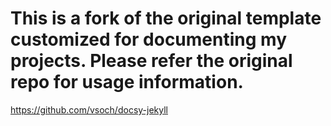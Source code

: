 # This is a fork of the original template customized for documenting my projects. Please refer the original repo for usage information.

https://github.com/vsoch/docsy-jekyll
